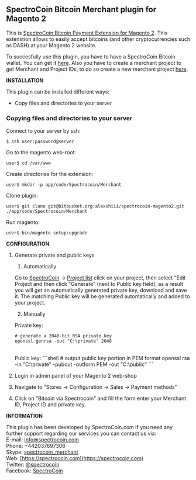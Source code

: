 SpectroCoin Bitcoin Merchant plugin for Magento 2
---------------
This is [SpectroCoin Bitcoin Payment Extension for Magento 2](https://spectrocoin.com/en/plugins/accept-bitcoin-magento2.html). This extenstion allows to easily accept bitcoins (and other cryptocurrencies such as DASH) at your Magento 2 website.

To succesfully use this plugin, you have to have a SpectroCoin Bitcoin wallet. You can get it [here](https://spectrocoin.com/en/bitcoin-wallet.html). Also you have to create a merchant project to get Merchant and Project IDs, to do so create a new merchant project [here](https://spectrocoin.com/en/merchant/api/create.html).

**INSTALLATION**

This plugin can be installed different ways:

* Copy files and directories to your server

### Copying files and directories to your server

Connect to your server by ssh: 

`$ ssh user:password@server`

Go to the magento web-root: 

`user$ cd /var/www`

Create directories for the extension: 

`user$ mkdir -p app/code/Spectrocoin/Merchant`
 
Clone plugin:

`user$ git clone git@bitbucket.org:alexshiii/spectrocoin-magento2.git ./app/code/Spectrocoin/Merchant`

Run magento:
 
`user$ bin/magento setup:upgrade`


**CONFIGURATION**

1. Generate private and public keys
	1. Automatically<br />
	
	Go to [SpectroCoin](https://spectrocoin.com/) -> [Project list](https://spectrocoin.com/en/merchant/api/list.html)
	click on your project, then select "Edit Project and then click "Generate" (next to Public key field), as a result you will get an automatically generated private key, download and save it. The matching Public key will be generated automatically and added to your project.
	
	2. Manually<br />
    	
	Private key:
    ```shell
    # generate a 2048-bit RSA private key
    openssl genrsa -out "C:\private" 2048
	
    ```
    <br />
    	Public key:
    ```shell
    # output public key portion in PEM format
    openssl rsa -in "C:\private" -pubout -outform PEM -out "C:\public"
    ```
	<br />

2. Login in admin panel of your Magento 2 web-shop

3. Navigate to "Stores -> Configuration -> Sales -> Payment methods"

4. Click on "Bitcoin via Spectrocoin" and fill the form enter your Merchant ID, Project ID and private key.

**INFORMATION** 

This plugin has been developed by SpectroCoin.com
If you need any further support regarding our services you can contact us via:<br />
E-mail: [info@spectrocoin.com](mailto:info@spectrocoin.com)<br />
Phone: +442037697306<br />
Skype: [spectrocoin_merchant](skype:spectrocoin_merchant)<br />
Web: [https://spectrocoin.com](https://spectrocoin.com)<br />
Twitter: [@spectrocoin](https://twitter.com/spectrocoin)<br />
Facebook: [SpectroCoin](https://www.facebook.com/spectrocoin)<br />
